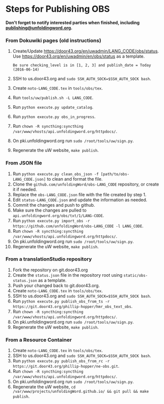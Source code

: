 # Steps for Publishing OBS

**Don't forget to notify interested parties when finished, including publishing@unfoldingword.org.**

### From Dokuwiki pages (old instructions)
1. Create/Update https://door43.org/en/uwadmin/LANG_CODE/obs/status. Use https://door43.org/en/uwadmin/en/obs/status as a template.

    ```
    Be sure checking_level is in [1, 2, 3] and publish_date = Today (2016-06-14)
    ```
    
1. SSH to us.door43.org and `sudo SSH_AUTH_SOCK=$SSH_AUTH_SOCK bash`.
1. Create `noto-LANG_CODE.tex` in `tools/obs/tex`.
1. Run `tools/uw/publish.sh -L LANG_CODE`.
1. Run `python execute.py update_catalog`.
1. Run `python execute.py obs_in_progress`.
1. Run `chown -R syncthing:syncthing /var/www/vhosts/api.unfoldingword.org/httpdocs/`.
1. On pki.unfoldingword.org run `sudo /root/tools/uw/sign.py`.
1. Regenerate the uW website, `make publish`.


### From JSON file
1. Run `python execute.py clean_obs_json -f [path/to/obs-LANG_CODE.json]` to clean and format the file.
1. Clone the `github.com/unfoldingWord/obs-LANG_CODE` repository, or create it if needed.
1. Replace the `obs-LANG_CODE.json` file with the file created by step 1.
1. Edit `status-LANG_CODE.json` and update the information as needed.
1. Commit the changes and push to github.
1. Make sure the changes are pulled to `api.unfoldingword.org/obs/txt/1/LANG-CODE`.
1. Run `python execute.py import_obs -r https://github.com/unfoldingWord/obs-LANG_CODE -l LANG_CODE`.
1. Run `chown -R syncthing:syncthing /var/www/vhosts/api.unfoldingword.org/httpdocs/`.
1. On pki.unfoldingword.org run `sudo /root/tools/uw/sign.py`.
1. Regenerate the uW website, `make publish`.


### From a translationStudio repository
1. Fork the repository on git.door43.org
1. Create the `status.json` file in the repository root using `static/obs-status.json` as a template.
1. Push your changed back to git.door43.org.
1. Create `noto-LANG_CODE.tex` in `tools/obs/tex`.
1. SSH to us.door43.org and `sudo SSH_AUTH_SOCK=$SSH_AUTH_SOCK bash`.
1. Run `python execute.py publish_obs_from_ts -r https://git.door43.org/phillip-hopper/hmr_obs_text_obs`.
1. Run `chown -R syncthing:syncthing /var/www/vhosts/api.unfoldingword.org/httpdocs/`.
1. On pki.unfoldingword.org run `sudo /root/tools/uw/sign.py`.
1. Regenerate the uW website, `make publish`.


### From a Resource Container
1. Create `noto-LANG_CODE.tex` in `tools/obs/tex`.
1. SSH to us.door43.org and `sudo SSH_AUTH_SOCK=$SSH_AUTH_SOCK bash`.
1. Run `python execute.py publish_obs_from_rc -r https://git.door43.org/phillip-hopper/ne-obs.git`.
1. Run `chown -R syncthing:syncthing /var/www/vhosts/api.unfoldingword.org/httpdocs/`.
1. On pki.unfoldingword.org run `sudo /root/tools/uw/sign.py`.
1. Regenerate the uW website, `cd /var/www/projects/unfoldingWord.github.io/ && git pull && make publish`.
